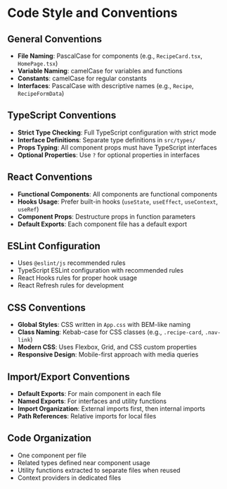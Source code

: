 # Code Style and Conventions

## General Conventions
- **File Naming**: PascalCase for components (e.g., `RecipeCard.tsx`, `HomePage.tsx`)
- **Variable Naming**: camelCase for variables and functions
- **Constants**: camelCase for regular constants
- **Interfaces**: PascalCase with descriptive names (e.g., `Recipe`, `RecipeFormData`)

## TypeScript Conventions
- **Strict Type Checking**: Full TypeScript configuration with strict mode
- **Interface Definitions**: Separate type definitions in `src/types/`
- **Props Typing**: All component props must have TypeScript interfaces
- **Optional Properties**: Use `?` for optional properties in interfaces

## React Conventions
- **Functional Components**: All components are functional components
- **Hooks Usage**: Prefer built-in hooks (`useState`, `useEffect`, `useContext`, `useRef`)
- **Component Props**: Destructure props in function parameters
- **Default Exports**: Each component file has a default export

## ESLint Configuration
- Uses `@eslint/js` recommended rules
- TypeScript ESLint configuration with recommended rules
- React Hooks rules for proper hook usage
- React Refresh rules for development

## CSS Conventions
- **Global Styles**: CSS written in `App.css` with BEM-like naming
- **Class Naming**: Kebab-case for CSS classes (e.g., `.recipe-card`, `.nav-link`)
- **Modern CSS**: Uses Flexbox, Grid, and CSS custom properties
- **Responsive Design**: Mobile-first approach with media queries

## Import/Export Conventions
- **Default Exports**: For main component in each file
- **Named Exports**: For interfaces and utility functions
- **Import Organization**: External imports first, then internal imports
- **Path References**: Relative imports for local files

## Code Organization
- One component per file
- Related types defined near component usage
- Utility functions extracted to separate files when reused
- Context providers in dedicated files